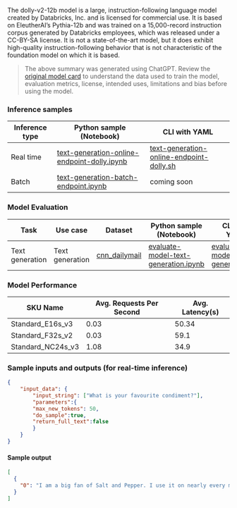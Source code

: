 The dolly-v2-12b model is a large, instruction-following language model created by Databricks, Inc. and is licensed for commercial use. It is based on EleutherAI’s Pythia-12b and was trained on a 15,000-record instruction corpus generated by Databricks employees, which was released under a CC-BY-SA license. It is not a state-of-the-art model, but it does exhibit high-quality instruction-following behavior that is not characteristic of the foundation model on which it is based.

> The above summary was generated using ChatGPT. Review the <a href="https://huggingface.co/databricks/dolly-v2-12b" target="_blank">original model card</a> to understand the data used to train the model, evaluation metrics, license, intended uses, limitations and bias before using the model.

### Inference samples

Inference type|Python sample (Notebook)|CLI with YAML
|--|--|--|
Real time|<a href="https://aka.ms/azureml-infer-online-sdk-text-generation-dolly" target="_blank">text-generation-online-endpoint-dolly.ipynb</a>|<a href="https://aka.ms/azureml-infer-online-cli-text-generation-dolly" target="_blank">text-generation-online-endpoint-dolly.sh</a>
Batch |<a href="https://aka.ms/azureml-infer-batch-sdk-text-generation" target="_blank">text-generation-batch-endpoint.ipynb</a>| coming soon


### Model Evaluation

Task| Use case| Dataset| Python sample (Notebook)| CLI with YAML
|--|--|--|--|--|
Text generation | Text generation | <a href="https://huggingface.co/datasets/cnn_dailymail" target="_blank"> cnn_dailymail </a> | <a href="https://aka.ms/azureml-eval-sdk-text-generation/" target="_blank">evaluate-model-text-generation.ipynb</a> | <a href="https://aka.ms/azureml-eval-cli-text-generation/" target="_blank">evaluate-model-text-generation.yml</a>


### Model Performance

SKU Name| Avg. Requests Per Second | Avg. Latency(s) 
|--|--|--|
Standard_E16s_v3 | 0.03 | 50.34
Standard_F32s_v2 | 0.03 | 59.1
Standard_NC24s_v3 | 1.08 | 34.9


### Sample inputs and outputs (for real-time inference)

```json
{
    "input_data": {
        "input_string": ["What is your favourite condiment?"],
        "parameters":{
        "max_new_tokens": 50,
        "do_sample":true,
        "return_full_text":false
        }
    }
}
```

#### Sample output
```json
[
  {
    "0": "I am a big fan of Salt and Pepper. I use it on nearly every meal."
  }
]
```
